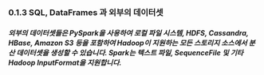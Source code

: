 ### 0.1.3 SQL, DataFrames 과 외부의 데이터셋

##### 외부의 데이터셋들은 PySpark을 사용하여 로컬 파일 시스템, HDFS, Cassandra, HBase, Amazon S3 등을 포함하여 Hadoop이 지원하는 모든 스토리지 소스에서 분산 데이터셋을 생성할 수 있습니다. Spark는 텍스트 파일, SequenceFile 및 기타 Hadoop InputFormat을 지원합니다.
